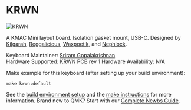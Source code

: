 KRWN
===

![KRWN](https://i.imgur.com/66XJPDo.jpg)

A KMAC Mini layout board. Isolation gasket mount, USB-C. Designed by [Kilgarah](https://www.reddit.com/user/Kilgarah/), [Reggalicious](https://www.reddit.com/user/reggatronics/), [Waxpoetik](https://www.reddit.com/user/velvetjaguar/), and [Nephlock](https://www.reddit.com/user/nephlock).

Keyboard Maintainer: [Sriram Gopalakrishnan](https://github.com/SriramGDev)  
Hardware Supported: KRWN PCB rev 1
Hardware Availability: N/A

Make example for this keyboard (after setting up your build environment):

    make krwn:default

See the [build environment setup](https://docs.qmk.fm/#/getting_started_build_tools) and the [make instructions](https://docs.qmk.fm/#/getting_started_make_guide) for more information. Brand new to QMK? Start with our [Complete Newbs Guide](https://docs.qmk.fm/#/newbs).
